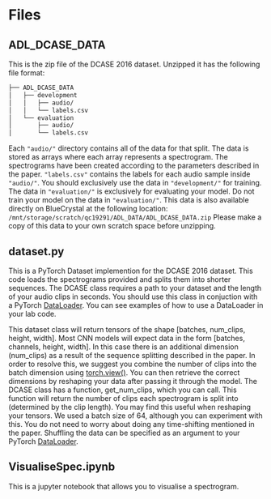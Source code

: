# Files

## ADL_DCASE_DATA

This is the zip file of the DCASE 2016 dataset. Unzipped it has the following file format:
```bash
├── ADL_DCASE_DATA
│   ├── development
│   │   ├── audio/
│   │   └── labels.csv
│   └── evaluation
│       ├── audio/
│       └── labels.csv
```

Each `"audio/"` directory contains all of the data for that split. The data is stored as arrays where each array represents a spectrogram. The spectrograms have been created according to the parameters described in the paper. `"labels.csv"` contains the labels for each audio sample inside `"audio/"`. You should exclusively use the data in `"development/"` for training. The data in `"evaluation/"` is exclusively for evaluating your model. Do not train your model on the data in `"evaluation/"`. This data is also available directly on BlueCrystal at the following location: `/mnt/storage/scratch/qc19291/ADL_DATA/ADL_DCASE_DATA.zip`
Please make a copy of this data to your own scratch space before unzipping.


## dataset.py
This is a PyTorch Dataset implemention for the DCASE 2016 dataset. This code loads the spectrograms provided and splits them into shorter sequences. The DCASE class requires a path to your dataset and the length of your audio clips in seconds. You should use this class in conjuction with a PyTorch [DataLoader](https://pytorch.org/docs/stable/data.html#torch.utils.data.DataLoader). You can see examples of how to use a DataLoader in your lab code.

This dataset class will return tensors of the shape [batches, num_clips, height, width]. Most CNN models will expect data in the form [batches, channels, height, width]. In this case there is an additional dimension (num_clips) as a result of the sequence splitting described in the paper. In order to resolve this, we suggest you combine the number of clips into the batch dimension using [torch.view()](https://pytorch.org/docs/stable/generated/torch.Tensor.view.html). You can then retrieve the correct dimensions by reshaping your data after passing it through the model. The DCASE class has a function, get_num_clips, which you can call. This function will return the number of clips each spectrogram is split into (determined by the clip length). You may find this useful when reshaping your tensors. We used a batch size of 64, although you can experiment with this. You do not need to worry about doing any time-shifting mentioned in the paper. Shuffling the data can be specified as an argument to your PyTorch [DataLoader](https://pytorch.org/docs/stable/data.html#torch.utils.data.DataLoader).

## VisualiseSpec.ipynb
This is a jupyter notebook that allows you to visualise a spectrogram. 






